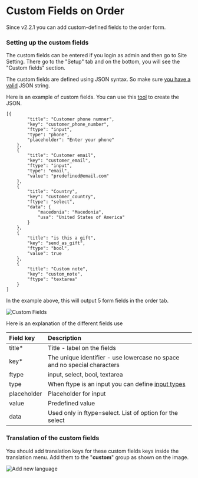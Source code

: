 # Custom Fields on Order

Since v2.2.1 you can add custom-defined fields to the order form. 

### Setting up the custom fields

The custom fields can be entered if you login as admin and then go to Site Setting. There go to the "Setup" tab and on the bottom, you will see the "Custom fields" section. 

The custom fields are defined using JSON syntax. So make sure [you have a valid](https://jsonlint.com/) JSON string.

Here is an example of custom fields. You can use this [tool](https://jsoneditoronline.org/) to create the JSON.

```text
[{
		"title": "Customer phone numner",
		"key": "customer_phone_number",
		"ftype": "input",
		"type": "phone",
		"placeholder": "Enter your phone"
	},
	{
		"title": "Customer email",
		"key": "customer_email",
		"ftype": "input",
		"type": "email",
		"value": "predefined@email.com"
	},
	{
		"title": "Country",
		"key": "customer_country",
		"ftype": "select",
		"data": {
			"macedonia": "Macedonia",
			"usa": "United States of America"
		}
	},
	{
		"title": "is this a gift",
		"key": "send_as_gift",
		"ftype": "bool",
		"value": true
	},
	{
		"title": "Custom note",
		"key": "custom_note",
		"ftype": "textarea"
	}
]
```

In the example above, this will output 5 form fields in the order tab.  

![Custom Fields](https://i.imgur.com/WWMyFgq.png)

Here is an explanation of the different fields use

| Field key | Description |
| :--- | :--- |
| title\* | Title - label on the fields |
| key\* | The unique identifier - use lowercase no space and no special characters |
| ftype | input, select, bool, textarea |
| type | When ftype is an input you can define [input types](https://www.w3schools.com/html/html_form_input_types.asp) |
| placeholder | Placeholder for input |
| value | Predefined value |
| data | Used only in ftype=select. List of option for the select |

### Translation of the custom fields

You should add translation keys for these custom fields keys inside the translation menu. Add them to the "**custom**" group as shown on the image.

![Add new language](https://i.imgur.com/hKNpl8J.png)
